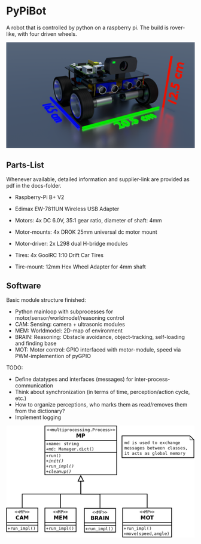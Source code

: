 # PyPiBot

A robot that is controlled by python on a raspberry pi.
The build is rover-like, with four driven wheels.

![PyPiBot](0001.png)

## Parts-List
Whenever available, detailed information and supplier-link are provided as pdf in the docs-folder.
* Raspberry-Pi B+ V2
* Edimax EW-7811UN Wireless USB Adapter

* Motors: 4x DC 6.0V, 35:1 gear ratio, diameter of shaft: 4mm
* Motor-mounts: 4x DROK 25mm universal dc motor mount
* Motor-driver: 2x L298 dual H-bridge modules

* Tires: 4x GoolRC 1:10 Drift Car Tires
* Tire-mount: 12mm Hex Wheel Adapter for 4mm shaft

## Software
Basic module structure finished:
* Python mainloop with subprocesses for motor/sensor/worldmodel/reasoning control
* CAM: Sensing: camera + ultrasonic modules
* MEM: Worldmodel: 2D-map of environment
* BRAIN: Reasoning: Obstacle avoidance, object-tracking, self-loading and finding base
* MOT: Motor control: GPIO interfaced with motor-module, speed via PWM-implemention of pyGPIO

TODO:
* Define datatypes and interfaces (messages) for inter-process-communication
* Think about synchronization (in terms of time, perception/action cycle, etc.)
* How to organize perceptions, who marks them as read/removes them from the dictionary?
* Implement logging

![Classes](./docs/diagrams/classes.png)
